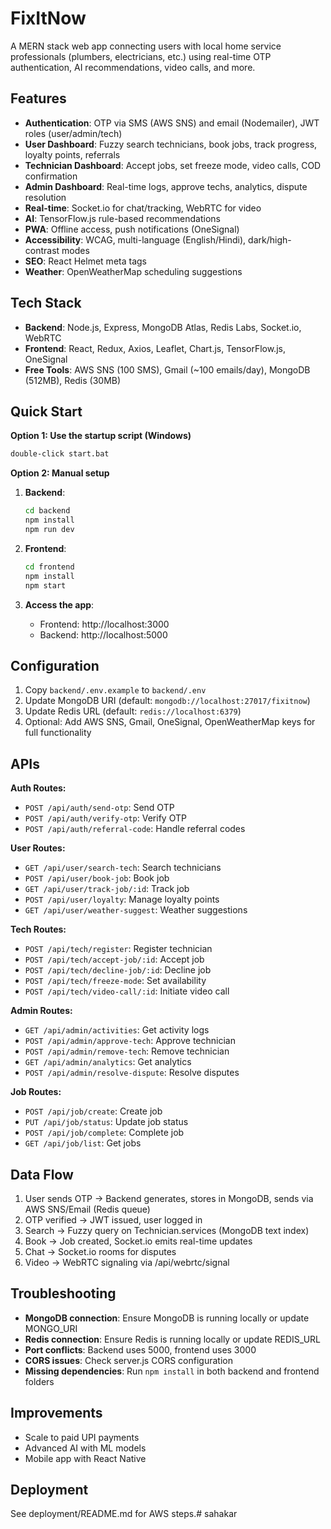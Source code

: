 # FixItNow

A MERN stack web app connecting users with local home service professionals (plumbers, electricians, etc.) using real-time OTP authentication, AI recommendations, video calls, and more.

## Features

- **Authentication**: OTP via SMS (AWS SNS) and email (Nodemailer), JWT roles (user/admin/tech)
- **User Dashboard**: Fuzzy search technicians, book jobs, track progress, loyalty points, referrals
- **Technician Dashboard**: Accept jobs, set freeze mode, video calls, COD confirmation
- **Admin Dashboard**: Real-time logs, approve techs, analytics, dispute resolution
- **Real-time**: Socket.io for chat/tracking, WebRTC for video
- **AI**: TensorFlow.js rule-based recommendations
- **PWA**: Offline access, push notifications (OneSignal)
- **Accessibility**: WCAG, multi-language (English/Hindi), dark/high-contrast modes
- **SEO**: React Helmet meta tags
- **Weather**: OpenWeatherMap scheduling suggestions

## Tech Stack

- **Backend**: Node.js, Express, MongoDB Atlas, Redis Labs, Socket.io, WebRTC
- **Frontend**: React, Redux, Axios, Leaflet, Chart.js, TensorFlow.js, OneSignal
- **Free Tools**: AWS SNS (100 SMS), Gmail (~100 emails/day), MongoDB (512MB), Redis (30MB)

## Quick Start

**Option 1: Use the startup script (Windows)**
```bash
double-click start.bat
```

**Option 2: Manual setup**

1. **Backend**:
   ```bash
   cd backend
   npm install
   npm run dev
   ```

2. **Frontend**:
   ```bash
   cd frontend
   npm install
   npm start
   ```

3. **Access the app**:
   - Frontend: http://localhost:3000
   - Backend: http://localhost:5000

## Configuration

1. Copy `backend/.env.example` to `backend/.env`
2. Update MongoDB URI (default: `mongodb://localhost:27017/fixitnow`)
3. Update Redis URL (default: `redis://localhost:6379`)
4. Optional: Add AWS SNS, Gmail, OneSignal, OpenWeatherMap keys for full functionality

## APIs

**Auth Routes:**
- `POST /api/auth/send-otp`: Send OTP
- `POST /api/auth/verify-otp`: Verify OTP
- `POST /api/auth/referral-code`: Handle referral codes

**User Routes:**
- `GET /api/user/search-tech`: Search technicians
- `POST /api/user/book-job`: Book job
- `GET /api/user/track-job/:id`: Track job
- `POST /api/user/loyalty`: Manage loyalty points
- `GET /api/user/weather-suggest`: Weather suggestions

**Tech Routes:**
- `POST /api/tech/register`: Register technician
- `POST /api/tech/accept-job/:id`: Accept job
- `POST /api/tech/decline-job/:id`: Decline job
- `POST /api/tech/freeze-mode`: Set availability
- `POST /api/tech/video-call/:id`: Initiate video call

**Admin Routes:**
- `GET /api/admin/activities`: Get activity logs
- `POST /api/admin/approve-tech`: Approve technician
- `POST /api/admin/remove-tech`: Remove technician
- `GET /api/admin/analytics`: Get analytics
- `POST /api/admin/resolve-dispute`: Resolve disputes

**Job Routes:**
- `POST /api/job/create`: Create job
- `PUT /api/job/status`: Update job status
- `POST /api/job/complete`: Complete job
- `GET /api/job/list`: Get jobs

## Data Flow

1. User sends OTP -> Backend generates, stores in MongoDB, sends via AWS SNS/Email (Redis queue)
2. OTP verified -> JWT issued, user logged in
3. Search -> Fuzzy query on Technician.services (MongoDB text index)
4. Book -> Job created, Socket.io emits real-time updates
5. Chat -> Socket.io rooms for disputes
6. Video -> WebRTC signaling via /api/webrtc/signal

## Troubleshooting

- **MongoDB connection**: Ensure MongoDB is running locally or update MONGO_URI
- **Redis connection**: Ensure Redis is running locally or update REDIS_URL
- **Port conflicts**: Backend uses 5000, frontend uses 3000
- **CORS issues**: Check server.js CORS configuration
- **Missing dependencies**: Run `npm install` in both backend and frontend folders

## Improvements

- Scale to paid UPI payments
- Advanced AI with ML models
- Mobile app with React Native

## Deployment

See deployment/README.md for AWS steps.#   s a h a k a r  
 